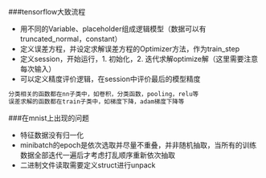 ###tensorflow大致流程
* 用不同的Variable、placeholder组成逻辑模型（数据可以有truncated_normal，constant）
* 定义误差方程，并设定求解误差方程的Optimizer方法，作为train_step
* 定义session，开始运行，1. 初始化，2. 迭代求解optimize解（这里需要注意每次输入）
* 可以定义精度评价逻辑，在session中评价最后的模型精度

```c
分类相关的函数都在nn子类中，如卷积，分类函数，pooling，relu等
误差求解的函数都在train子类中，如梯度下降，adam梯度下降等
```


###在mnist上出现的问题
* 特征数据没有归一化
* minibatch的epoch是依次选取并尽量不重叠，并非随机抽取，当所有的训练数据全部迭代一遍后才考虑打乱顺序重新依次抽取
* 二进制文件读取需要定义struct进行unpack
